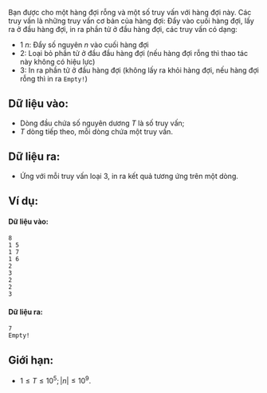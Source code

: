 Bạn được cho một hàng đợi rỗng và một số truy vấn với hàng đợi này. Các truy vấn là những truy vấn cơ bản của hàng đợi: Đẩy vào cuối hàng đợi, lấy ra ở đầu hàng đợi, in ra phần tử ở đầu hàng đợi, các truy vấn có dạng:
- $1\ n:$ Đẩy số nguyên $n$ vào cuối hàng đợi
- $2:$ Loại bỏ phần tử ở đầu đầu hàng đợi (nếu hàng đợi rỗng thì thao tác này không có hiệu lực)
- $3:$ In ra phần tử ở đầu hàng đợi (không lấy ra khỏi hàng đợi, nếu hàng đợi rỗng thì in ra `Empty!`)

## Dữ liệu vào:
- Dòng đầu chứa số nguyên dương $T$ là số truy vấn;
- $T$ dòng tiếp theo, mỗi dòng chứa một truy vấn.

## Dữ liệu ra:
- Ứng với mỗi truy vấn loại $3$, in ra kết quả tương ứng trên một dòng.

## Ví dụ:
#### Dữ liệu vào:
```
8
1 5
1 7
1 6
2
3
2
2
3
```

#### Dữ liệu ra:
```
7
Empty!
```

## Giới hạn:
- $1 ≤ T ≤ 10^5; |n| ≤ 10^9$.